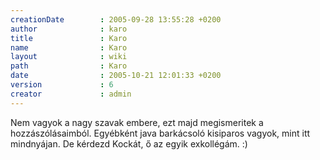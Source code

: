```yaml
---
creationDate        : 2005-09-28 13:55:28 +0200 
author              : karo 
title               : Karo 
name                : Karo 
layout              : wiki 
path                : Karo 
date                : 2005-10-21 12:01:33 +0200 
version             : 6 
creator             : admin 
---
```

Nem vagyok a nagy szavak embere, ezt majd megismeritek a hozzászólásaimból. Egyébként java barkácsoló kisiparos vagyok, mint itt mindnyájan. De kérdezd Kockát, ő az egyik exkollégám. :)
